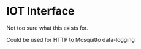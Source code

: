 # IOT Interface

Not too sure what this exists for.

Could be used for HTTP to Mosquitto data-logging 